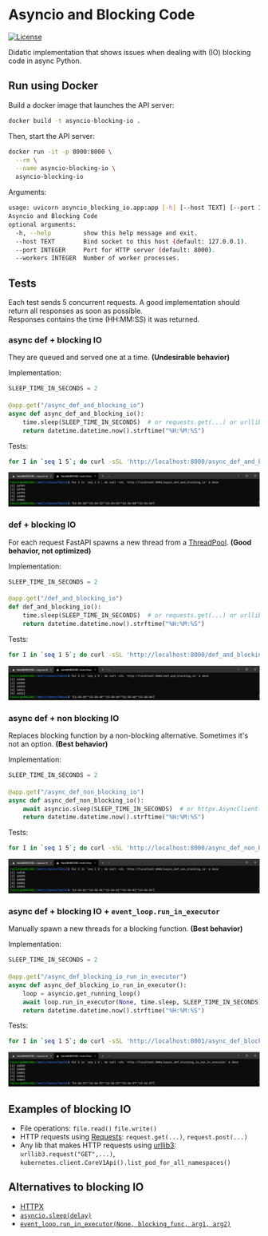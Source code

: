 # Asyncio and Blocking Code

[![License](https://img.shields.io/badge/License-Apache%202.0-blue.svg)](https://opensource.org/licenses/Apache-2.0)

Didatic implementation that shows issues when dealing with (IO) blocking code in async Python.

## Run using Docker

Build a docker image that launches the API server:

```bash
docker build -t asyncio-blocking-io .
```

Then, start the API server:

```bash
docker run -it -p 8000:8000 \
  --rm \
  --name asyncio-blocking-io \
  asyncio-blocking-io
```

Arguments:

```bash
usage: uvicorn asyncio_blocking_io.app:app [-h] [--host TEXT] [--port INTEGER] [--workers INTEGER]
Asyncio and Blocking Code
optional arguments:
  -h, --help         show this help message and exit.
  --host TEXT        Bind socket to this host (default: 127.0.0.1).
  --port INTEGER     Port for HTTP server (default: 8000).
  --workers INTEGER  Number of worker processes.
```

## Tests

Each test sends 5 concurrent requests. A good implementation should return all responses as soon as possible.<br>
Responses contains the time (HH:MM:SS) it was returned.

### async def + blocking IO

They are queued and served one at a time. **(Undesirable behavior)**

Implementation:

```python
SLEEP_TIME_IN_SECONDS = 2

@app.get("/async_def_and_blocking_io")
async def async_def_and_blocking_io():
    time.sleep(SLEEP_TIME_IN_SECONDS)  # or requests.get(...) or urllib3.request("GET" ...)  etc
    return datetime.datetime.now().strftime("%H:%M:%S")
```

Tests:

```bash
for I in `seq 1 5`; do curl -sSL 'http://localhost:8000/async_def_and_blocking_io' & done
```

![Output for async def + blocking IO](./images/async_def_and_blocking_io.PNG)

### def + blocking IO

For each request FastAPI spawns a new thread from a [ThreadPool](https://docs.python.org/3/library/concurrent.futures.html#concurrent.futures.ThreadPoolExecutor). **(Good behavior, not optimized)**

Implementation:

```python
SLEEP_TIME_IN_SECONDS = 2

@app.get("/def_and_blocking_io")
def def_and_blocking_io():
    time.sleep(SLEEP_TIME_IN_SECONDS)  # or requests.get(...) or urllib3.request("GET" ...)  etc
    return datetime.datetime.now().strftime("%H:%M:%S")
```

Tests:

```bash
for I in `seq 1 5`; do curl -sSL 'http://localhost:8000/def_and_blocking_io' & done
```

![Output for def + blocking IO](./images/def_and_blocking_io.PNG)

### async def + non blocking IO

Replaces blocking function by a non-blocking alternative. Sometimes it's not an option. **(Best behavior)**

Implementation:

```python
SLEEP_TIME_IN_SECONDS = 2

@app.get("/async_def_non_blocking_io")
async def async_def_non_blocking_io():
    await asyncio.sleep(SLEEP_TIME_IN_SECONDS)  # or httpx.AsyncClient().get(url, ...)
    return datetime.datetime.now().strftime("%H:%M:%S")
```

Tests:

```bash
for I in `seq 1 5`; do curl -sSL 'http://localhost:8000/async_def_non_blocking_io' & done
```

![Output for async def + non blocking IO](./images/async_def_non_blocking_io.PNG)

### async def + blocking IO + `event_loop.run_in_executor`

Manually spawn a new threads for a blocking function. **(Best behavior)**

Implementation:

```python
SLEEP_TIME_IN_SECONDS = 2

@app.get("/async_def_blocking_io_run_in_executor")
async def async_def_blocking_io_run_in_executor():
    loop = asyncio.get_running_loop()
    await loop.run_in_executor(None, time.sleep, SLEEP_TIME_IN_SECONDS)  # or loop.run_in_executor(None, requests.get, ...) or loop.run_in_executor(None, urllib3.request, "GET, ...)  etc
    return datetime.datetime.now().strftime("%H:%M:%S")
```

Tests:

```bash
for I in `seq 1 5`; do curl -sSL 'http://localhost:8001/async_def_blocking_io_run_in_executor' & done
```

![Output for async def + blocking IO + `event_loop.run_in_executor`](./images/async_def_blocking_io_run_in_executor.PNG)

## Examples of blocking IO

- File operations: `file.read()` `file.write()`
- HTTP requests using [Requests](https://pypi.org/project/requests/): `request.get(...)`, `request.post(...)`
- Any lib that makes HTTP requests using [urllib3](https://urllib3.readthedocs.io/en/latest/index.html): `urllib3.request("GET",...)`, `kubernetes.client.CoreV1Api().list_pod_for_all_namespaces()`

## Alternatives to blocking IO
- [HTTPX](https://pypi.org/project/httpx/)
- [`asyncio.sleep(delay)`](https://docs.python.org/3/library/asyncio-task.html#sleeping)
- [`event_loop.run_in_executor(None, blocking_func, arg1, arg2)`](https://docs.python.org/3/library/asyncio-eventloop.html#asyncio.loop.run_in_executor)
